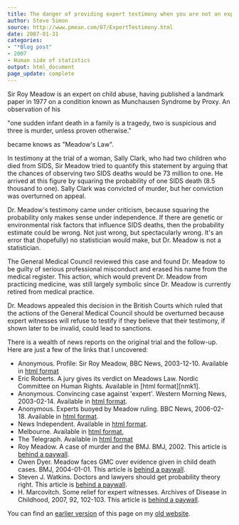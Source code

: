```yaml
---
title: The danger of providing expert testimony when you are not an expert
author: Steve Simon
source: http://www.pmean.com/07/ExpertTestimony.html
date: 2007-01-31
categories:
- "*Blog post"
- 2007
- Human side of statistics
output: html_document
page_update: complete
---
```


Sir Roy Meadow is an expert on child abuse, having published a landmark paper in 1977 on a condition known as Munchausen Syndrome by Proxy. An observation of his

"one sudden infant death in a family is a tragedy, two is suspicious and three is murder, unless proven otherwise."

became knows as "Meadow's Law".

In testimony at the trial of a woman, Sally Clark, who had two children who died from SIDS, Sir Meadow tried to quantify this statement by arguing that the chances of observing two SIDS deaths would be 73 million to one. He arrived at this figure by squaring the probability of one SIDS death (8.5 thousand to one). Sally Clark was convicted of murder, but her conviction was overturned on appeal.

Dr. Meadow's testimony came under criticism, because squaring the probability only makes sense under independence. If there are genetic or environmental risk factors that influence SIDS deaths, then the probability estimate could be wrong. Not just wrong, but spectacularly wrong. It's an error that (hopefully) no statistician would make, but Dr. Meadow is not a statistician.

The General Medical Council reviewed this case and found Dr. Meadow to be guilty of serious professional misconduct and erased his name from the medical register. This action, which would prevent Dr. Meadow from practicing medicine, was still largely symbolic since Dr. Meadow is currently retired from medical practice.

Dr. Meadows appealed this decision in the British Courts which ruled that the actions of the General Medical Council should be overturned because expert witnesses will refuse to testify if they believe that their testimony, if shown later to be invalid, could lead to sanctions.

There is a wealth of news reports on the original trial and the follow-up. Here are just a few of the links that I uncovered:

+ Anonymous. Profile: Sir Roy Meadow, BBC News, 2003-12-10. Available in [html format][bbc1]
+ Eric Roberts. A jury gives its verdict on Meadows Law. Nordic Committee on Human Rights. Available in [html format][nmk1]. 
+ Anonymous. Convincing case against 'expert'. Western Morning News, 2003-02-14. Available in [html format][wmn1]. 
+ Anonymous. Experts buoyed by Meadow ruling. BBC News, 2006-02-18. Available in [html format][bbc2].
+ News Independent. Available in [html format][new1].
+ Melbourne. Available in [html format][mel1], 
+ The Telegraph. Available in [html format][tel1]
+ Roy Meadow. A case of murder and the BMJ. BMJ, 2002. This article is [behind a paywall][bmj1].
+ Owen Dyer. Meadow faces GMC over evidence given in child death cases. BMJ, 2004-01-01. This article is [behind a paywall][bmj2].
+ Steven J. Watkins. Doctors and lawyers should get probability theory right. This article is [behind a paywall][bmj3]. 
+ H. Marcovitch. Some relief for expert witnesses. Archives of Disease in Childhood, 2007, 92, 102-103. This article is [behind a paywall][adc1].

You can find an [earlier version][sim1] of this page on my [old website][sim2].

[sim1]: http://www.pmean.com/07/ExpertTestimony.html
[sim2]: http://www.pmean.com

[bbc1]: http://news.bbc.co.uk/2/hi/health/3307427.stm
[nkm1]: https://nkmr.org/en/articles/2109-a-jury-gives-its-verdict-on-meadows-law
[wmn1]: http://www.msbp.com/meadows.htm
[bbc2]: http://news.bbc.co.uk/2/hi/health/4726288.stm
[new1]: http://news.independent.co.uk/uk/legal/article76466.ece
[mel1]: http://www.melbourne.indymedia.org/news/2004/11/83569.php
[tel1]: http://www.telegraph.co.uk/opinion/main.jhtml?xml=/opinion/2006/07/11/dl1102.xml
[bmj1]: http://www.bmj.com/cgi/content/full/324/7328/41
[bmj2]: http://www.bmj.com/cgi/content/full/328/7430/9
[bmj3]: http://www.bmj.com/cgi/content/full/320/7226/2
[adc1]: http://adc.bmj.com/cgi/content/full/92/2/102
